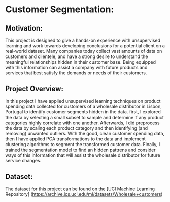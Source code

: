 # Customer Segmentation:

## Motivation:
This project is designed to give a hands-on experience with unsupervised learning and work towards developing conclusions for a potential client on a real-world dataset. Many companies today collect vast amounts of data on customers and clientele, and have a strong desire to understand the meaningful relationships hidden in their customer base. Being equipped with this information can assist a company with future products and services that best satisfy the demands or needs of their customers.

## Project Overview:
In this project I have applied unsupervised learning techniques on product spending data collected for customers of a wholesale distributor in Lisbon, Portugal to identify customer segments hidden in the data. 
first, I explored the data by selecting a small subset to sample and determine if any product categories highly correlate with one another. Afterwards, I did preprocess the data by scaling each product category and then identifying (and removing) unwanted outliers. With the good, clean customer spending data, then I have applied PCA transformations to the data and implement clustering algorithms to segment the transformed customer data. Finally, I trained the segmentation model to find an hidden pattrens and consider ways of this information that will assist the wholesale distributor for future service changes.

## Dataset: 
The dataset for this project can be found on the [UCI Machine Learning Repository] (https://archive.ics.uci.edu/ml/datasets/Wholesale+customers)
